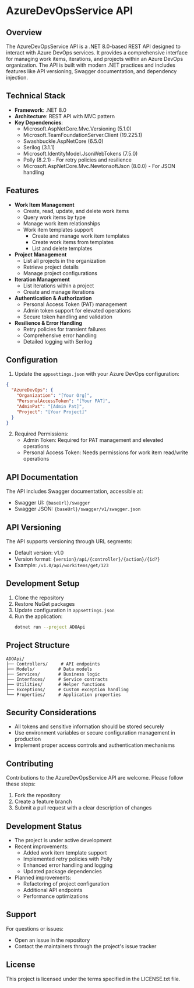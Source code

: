 # AzureDevOpsService API

## Overview
The AzureDevOpsService API is a .NET 8.0-based REST API designed to interact with Azure DevOps services. It provides a comprehensive interface for managing work items, iterations, and projects within an Azure DevOps organization. The API is built with modern .NET practices and includes features like API versioning, Swagger documentation, and dependency injection.

## Technical Stack
- **Framework**: .NET 8.0
- **Architecture**: REST API with MVC pattern
- **Key Dependencies**:
  - Microsoft.AspNetCore.Mvc.Versioning (5.1.0)
  - Microsoft.TeamFoundationServer.Client (19.225.1)
  - Swashbuckle.AspNetCore (6.5.0)
  - Serilog (3.1.1)
  - Microsoft.IdentityModel.JsonWebTokens (7.5.0)
  - Polly (8.2.1) - For retry policies and resilience
  - Microsoft.AspNetCore.Mvc.NewtonsoftJson (8.0.0) - For JSON handling

## Features
- **Work Item Management**
  - Create, read, update, and delete work items
  - Query work items by type
  - Manage work item relationships
  - Work item templates support
    - Create and manage work item templates
    - Create work items from templates
    - List and delete templates
- **Project Management**
  - List all projects in the organization
  - Retrieve project details
  - Manage project configurations
- **Iteration Management**
  - List iterations within a project
  - Create and manage iterations
- **Authentication & Authorization**
  - Personal Access Token (PAT) management
  - Admin token support for elevated operations
  - Secure token handling and validation
- **Resilience & Error Handling**
  - Retry policies for transient failures
  - Comprehensive error handling
  - Detailed logging with Serilog

## Configuration
1. Update the `appsettings.json` with your Azure DevOps configuration:
```json
{
  "AzureDevOps": {
    "Organization": "[Your Org]",
    "PersonalAccessToken": "[Your PAT]",
    "AdminPat": "[Admin Pat]",
    "Project": "[Your Project]"
  }
}
```

2. Required Permissions:
   - Admin Token: Required for PAT management and elevated operations
   - Personal Access Token: Needs permissions for work item read/write operations

## API Documentation
The API includes Swagger documentation, accessible at:
- Swagger UI: `{baseUrl}/swagger`
- Swagger JSON: `{baseUrl}/swagger/v1/swagger.json`

## API Versioning
The API supports versioning through URL segments:
- Default version: v1.0
- Version format: `{version}/api/{controller}/{action}/{id?}`
- Example: `/v1.0/api/workitems/get/123`

## Development Setup
1. Clone the repository
2. Restore NuGet packages
3. Update configuration in `appsettings.json`
4. Run the application:
   ```bash
   dotnet run --project ADOApi
   ```

## Project Structure
```
ADOApi/
├── Controllers/     # API endpoints
├── Models/         # Data models
├── Services/       # Business logic
├── Interfaces/     # Service contracts
├── Utilities/      # Helper functions
├── Exceptions/     # Custom exception handling
└── Properties/     # Application properties
```

## Security Considerations
- All tokens and sensitive information should be stored securely
- Use environment variables or secure configuration management in production
- Implement proper access controls and authentication mechanisms

## Contributing
Contributions to the AzureDevOpsService API are welcome. Please follow these steps:
1. Fork the repository
2. Create a feature branch
3. Submit a pull request with a clear description of changes

## Development Status
- The project is under active development
- Recent improvements:
  - Added work item template support
  - Implemented retry policies with Polly
  - Enhanced error handling and logging
  - Updated package dependencies
- Planned improvements:
  - Refactoring of project configuration
  - Additional API endpoints
  - Performance optimizations

## Support
For questions or issues:
- Open an issue in the repository
- Contact the maintainers through the project's issue tracker

## License
This project is licensed under the terms specified in the LICENSE.txt file.

